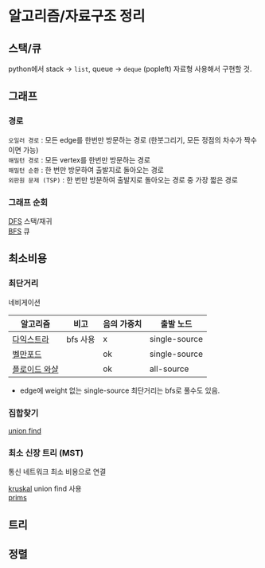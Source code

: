 알고리즘/자료구조 정리
=================

스택/큐
-----
python에서 stack -> `list`, queue -> `deque` (popleft) 자료형 사용해서 구현할 것.

그래프
-----

### 경로
`오일러 경로` : 모든 edge를 한번만 방문하는 경로 (한붓그리기, 모든 정점의 차수가 짝수이면 가능)  
`해밀턴 경로` : 모든 vertex를 한번만 방문하는 경로   
`해밀턴 순환` : 한 번만 방문하여 출발지로 돌아오는 경로  
`외판원 문제 (TSP)` : 한 번만 방문하여 출발지로 돌아오는 경로 중 가장 짧은 경로  


### 그래프 순회
[DFS](dfs.md) 스택/재귀  
[BFS](bfs.md) 큐  


최소비용
------

### 최단거리
네비게이션

|알고리즘| 비고 |음의 가중치|출발 노드|
|------|----|----|----|
|[다익스트라](dijkstras.md)       | bfs 사용 |x | single-source |
|[벨만포드](bellman-ford.md)     |         |ok| single-source |
|[플로이드 와샬](floydwarshall.md)|         |ok| all-source    |

* edge에 weight 없는 single-source 최단거리는 bfs로 풀수도 있음.
 


### 집합찾기
[union find](union_find.md)  


### 최소 신장 트리 (MST)
통신 네트워크 최소 비용으로 연결

[kruskal](kruskal.md) union find 사용  
[prims](prims.md)  


트리
---

정렬
---

